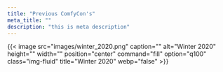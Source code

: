 ```yaml
---
title: "Previous ComfyCon's"
meta_title: ""
description: "this is meta description"
---
```


{{< image src="images/winter_2020.png" caption="" alt="Winter 2020" height="" width="" position="center" command="fill" option="q100" class="img-fluid" title="Winter 2020"  webp="false" >}}
